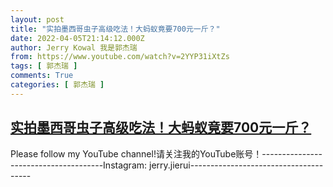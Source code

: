 ```yaml
---
layout: post
title: "实拍墨西哥虫子高级吃法！大蚂蚁竟要700元一斤？"
date: 2022-04-05T21:14:12.000Z
author: Jerry Kowal 我是郭杰瑞
from: https://www.youtube.com/watch?v=2YYP31iXtZs
tags: [ 郭杰瑞 ]
comments: True
categories: [ 郭杰瑞 ]
---
```

<!--1649193252000-->
[实拍墨西哥虫子高级吃法！大蚂蚁竟要700元一斤？](https://www.youtube.com/watch?v=2YYP31iXtZs)
------

<div>
Please follow my YouTube channel!请关注我的YouTube账号！--------------------------------------Instagram: jerry.jierui--------------------------------------
</div>
